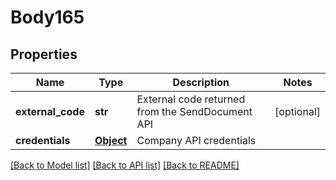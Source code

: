 # Body165

## Properties
Name | Type | Description | Notes
------------ | ------------- | ------------- | -------------
**external_code** | **str** | External code returned from the SendDocument API | [optional] 
**credentials** | [**Object**](Object.md) | Company API credentials | 

[[Back to Model list]](../README.md#documentation-for-models) [[Back to API list]](../README.md#documentation-for-api-endpoints) [[Back to README]](../README.md)

